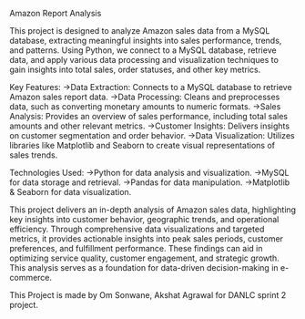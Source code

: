 Amazon Report Analysis

This project is designed to analyze Amazon sales data from a MySQL database, extracting meaningful insights into sales performance, trends, and patterns. Using Python, we connect to a MySQL database, retrieve data, and apply various data processing and visualization techniques to gain insights into total sales, order statuses, and other key metrics.

Key Features:
->Data Extraction: Connects to a MySQL database to retrieve Amazon sales report data.
->Data Processing: Cleans and preprocesses data, such as converting monetary amounts to numeric formats.
->Sales Analysis: Provides an overview of sales performance, including total sales amounts and other relevant metrics.
->Customer Insights: Delivers insights on customer segmentation and order behavior.
->Data Visualization: Utilizes libraries like Matplotlib and Seaborn to create visual representations of sales trends.

Technologies Used:
->Python for data analysis and visualization.
->MySQL for data storage and retrieval.
->Pandas for data manipulation.
->Matplotlib & Seaborn for data visualization.

This project delivers an in-depth analysis of Amazon sales data, highlighting key insights into customer behavior, geographic trends, and operational efficiency. Through comprehensive data visualizations and targeted metrics, it provides actionable insights into peak sales periods, customer preferences, and fulfillment performance. These findings can aid in optimizing service quality, customer engagement, and strategic growth. This analysis serves as a foundation for data-driven decision-making in e-commerce. 

This Project is made by Om Sonwane, Akshat Agrawal for DANLC sprint 2 project. ​
